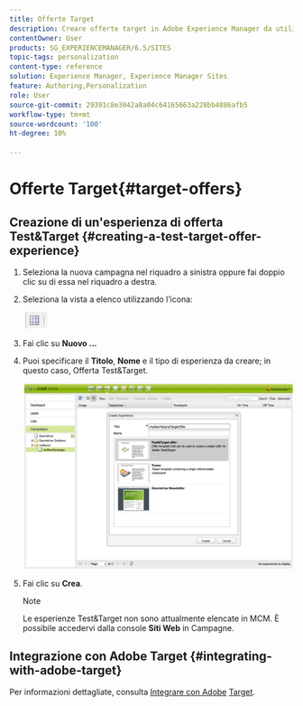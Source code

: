 ```yaml
---
title: Offerte Target
description: Creare offerte target in Adobe Experience Manager da utilizzare in Adobe Target.
contentOwner: User
products: SG_EXPERIENCEMANAGER/6.5/SITES
topic-tags: personalization
content-type: reference
solution: Experience Manager, Experience Manager Sites
feature: Authoring,Personalization
role: User
source-git-commit: 29391c8e3042a8a04c64165663a228bb4886afb5
workflow-type: tm+mt
source-wordcount: '100'
ht-degree: 10%

---
```


# Offerte Target{#target-offers}

## Creazione di un&#39;esperienza di offerta Test&amp;Target {#creating-a-test-target-offer-experience}

1. Seleziona la nuova campagna nel riquadro a sinistra oppure fai doppio clic su di essa nel riquadro a destra.
1. Seleziona la vista a elenco utilizzando l’icona:

   ![Vista a elenco](do-not-localize/chlimage_1-11.png)

1. Fai clic su **Nuovo ...**
1. Puoi specificare il **Titolo**, **Nome** e il tipo di esperienza da creare; in questo caso, Offerta Test&amp;Target.

   ![chlimage_1-139](assets/chlimage_1-139.png)

1. Fai clic su **Crea**.

   >[!NOTE]
   >
   >Le esperienze Test&amp;Target non sono attualmente elencate in MCM. È possibile accedervi dalla console **Siti Web** in Campagne.

## Integrazione con Adobe Target {#integrating-with-adobe-target}

Per informazioni dettagliate, consulta [Integrare con Adobe](/help/sites-administering/target.md) [Target](/help/sites-administering/target.md).
